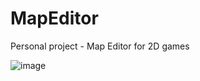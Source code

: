# MapEditor

Personal project - Map Editor for 2D games

![image](https://user-images.githubusercontent.com/32751289/235485103-c79fe561-c83d-4b9c-a1a9-987bb00f698f.png)
